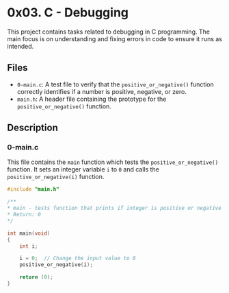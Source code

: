# 0x03. C - Debugging

This project contains tasks related to debugging in C programming. The main focus is on understanding and fixing errors in code to ensure it runs as intended.

## Files

- `0-main.c`: A test file to verify that the `positive_or_negative()` function correctly identifies if a number is positive, negative, or zero.
- `main.h`: A header file containing the prototype for the `positive_or_negative()` function.

## Description

### 0-main.c

This file contains the `main` function which tests the `positive_or_negative()` function. It sets an integer variable `i` to `0` and calls the `positive_or_negative(i)` function.

```c
#include "main.h"

/**
* main - tests function that prints if integer is positive or negative
* Return: 0
*/

int main(void)
{
    int i;

    i = 0;  // Change the input value to 0
    positive_or_negative(i);

    return (0);
}
